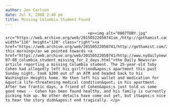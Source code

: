 ```yaml
---
author: Jen Carlson
date: Jul 9, 2008 2:40 pm
title: Missing Columbia Student Found
---
```


	
										<p><img alt="0807TOBY.jpg" src="https://web.archive.org/web/20150522050741im_/http://gothamist.com/attachments/arts_jen/0807TOBY.jpg" width="116" height="120" class="right"><a href="https://web.archive.org/web/20150522050741/http://gothamist.com/2008/07/09/early_addition_47.php">Earlier this morning</a> we pointed towards <a href="https://web.archive.org/web/20150522050741/http://www.nydailynews.com/ny_local/2008/07/08/2008-07-08_columbia_student_missing_for_2_days.html">the Daily News</a> article reporting a missing Columbia student. The 25-year-old Toby Cohen had allegedly left his girlfriend&apos;s apartment this past Sunday night, took $200 out of an ATM and headed back to his Washington Heights home. He then left his wallet and medication for &quot;a life-threatening medical condition&quot; in his apartment. After two frantic days, a friend of Cohen&apos;s just told us some good news -- Cohen has been found healthy, and his family is currently picking him up. No other details have come out yet, but it&apos;s nice to hear the story didn&apos;t end tragically. </p>					
										
									
				